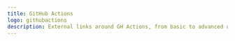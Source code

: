 ```yaml
---
title: GitHub Actions
logo: githubactions
description: External links around GH Actions, from basic to advanced usage
---
```

